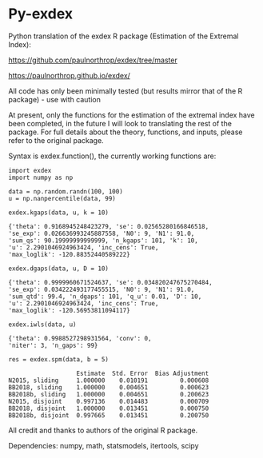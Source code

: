 # Py-exdex
Python translation of the exdex R package (Estimation of the Extremal Index):
 
 
 https://github.com/paulnorthrop/exdex/tree/master
 
 https://paulnorthrop.github.io/exdex/
 
 
 All code has only been minimally tested (but results mirror that of the R package) - use with caution
 
 
At present, only the functions for the estimation of the extremal index have been completed, in the future I will look to translating the rest of the package. For full details about the theory, functions, and inputs, please refer to the original package.
 
 
Syntax is exdex.function(), the currently working functions are:

```python:Code
import exdex
import numpy as np

data = np.random.randn(100, 100)
u = np.nanpercentile(data, 99)

exdex.kgaps(data, u, k = 10)

{'theta': 0.9168945248423279, 'se': 0.02565280166846518, 
'se_exp': 0.026636993245887558, 'N0': 9, 'N1': 91.0, 
'sum_qs': 90.19999999999999, 'n_kgaps': 101, 'k': 10, 
'u': 2.2901046924963424, 'inc_cens': True, 
'max_loglik': -120.88352440589222}

exdex.dgaps(data, u, D = 10)

{'theta': 0.9999960671524637, 'se': 0.034820247675270484, 
'se_exp': 0.034222493177455515, 'N0': 9, 'N1': 91.0, 
'sum_qtd': 99.4, 'n_dgaps': 101, 'q_u': 0.01, 'D': 10, 
'u': 2.2901046924963424, 'inc_cens': True, 
'max_loglik': -120.56953811094117}

exdex.iwls(data, u)

{'theta': 0.9988527298931564, 'conv': 0, 
'niter': 3, 'n_gaps': 99}

res = exdex.spm(data, b = 5)

                   Estimate  Std. Error  Bias Adjustment
N2015, sliding     1.000000    0.010191         0.000608
BB2018, sliding    1.000000    0.004651         0.000623
BB2018b, sliding   1.000000    0.004651         0.200623
N2015, disjoint    0.997136    0.014483         0.000709
BB2018, disjoint   1.000000    0.013451         0.000750
BB2018b, disjoint  0.997665    0.013451         0.200750

```

All credit and thanks to authors of the original R package.

Dependencies:
numpy,
math,
statsmodels,
itertools,
scipy
